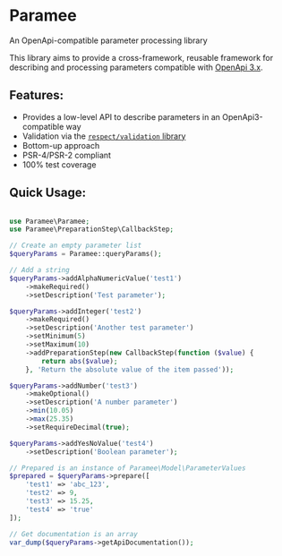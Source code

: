 # Paramee

An OpenApi-compatible parameter processing library

This library aims to provide a cross-framework, reusable framework for
describing and processing parameters compatible with [OpenApi 3.x](https://swagger.io/specification/).

## Features:
 
 * Provides a low-level API to describe parameters in an OpenApi3-compatible way
 * Validation via the [`respect/validation` library](https://respect-validation.readthedocs.io/en/1.1/)
 * Bottom-up approach
 * PSR-4/PSR-2 compliant
 * 100% test coverage
 
## Quick Usage:

```php

use Paramee\Paramee;
use Paramee\PreparationStep\CallbackStep;

// Create an empty parameter list
$queryParams = Paramee::queryParams();

// Add a string
$queryParams->addAlphaNumericValue('test1')
    ->makeRequired()
    ->setDescription('Test parameter'); 

$queryParams->addInteger('test2')
    ->makeRequired()
    ->setDescription('Another test parameter')
    ->setMinimum(5)
    ->setMaximum(10)
    ->addPreparationStep(new CallbackStep(function ($value) {
        return abs($value);
    }, 'Return the absolute value of the item passed'));

$queryParams->addNumber('test3')
    ->makeOptional()
    ->setDescription('A number parameter')
    ->min(10.05)
    ->max(25.35)
    ->setRequireDecimal(true);

$queryParams->addYesNoValue('test4')
    ->setDescription('Boolean parameter');

// Prepared is an instance of Paramee\Model\ParameterValues
$prepared = $queryParams->prepare([
    'test1' => 'abc_123',
    'test2' => 9,
    'test3' => 15.25,
    'test4' => 'true'
]);

// Get documentation is an array 
var_dump($queryParams->getApiDocumentation());
```